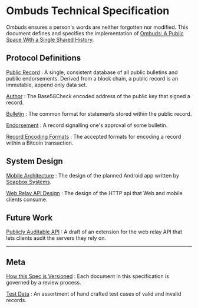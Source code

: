 <!-- title: Ombuds Spec -->

Ombuds Technical Specification
==============================
Ombuds ensures a person's words are neither forgotten nor modified.
This document defines and specifies the implementation of [Ombuds: A Public Space With a Single Shared History](https://getombuds.org/research/).

Protocol Definitions
--------------------
[Public Record](/public-record)
:   A single, consistent database of all public bulletins and public endorsements. Derived from a block chain, a public record is an immutable, append only data set.

[Author](/author)
:   The Base58Check encoded address of the public key that signed a record.

[Bulletin](/bulletin)
:   The common format for statements stored within the public record.

[Endorsement](/endorsement)
:   A record signalling one's approval of some bulletin.

[Record Encoding Formats](/record-encoding-formats)
:   The accepted formats for encoding a record within a Bitcoin transaction.

System Design
-------------

[Mobile Architecture](/mobile-arch)
:   The design of the planned Android app written by [Soapbox Systems](http://soapbox.systems).

[Web Relay API Design](/web-relay-api)
:   The design of the HTTP api that Web and mobile clients consume.

Future Work
-----------

[Publicly Auditable API](/audit-api-exten)
:   A draft of an extension for the web relay API that lets clients audit the servers they rely on.

---------------------

Meta
----

[How this Spec is Versioned](/versions)
:   Each document in this specification is governed by a review process.

[Test Data](/test-data)
:   An assortment of hand crafted test cases of valid and invalid records.
